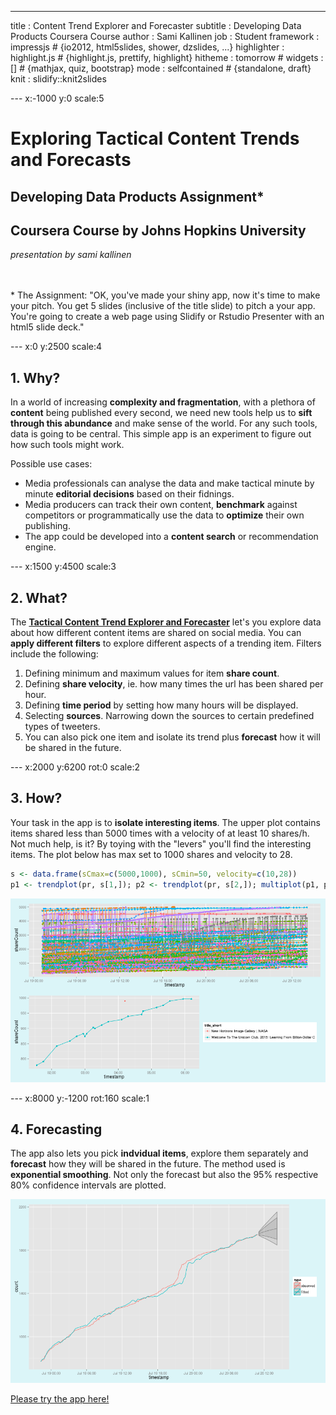 ---
title       : Content Trend Explorer and Forecaster
subtitle    : Developing Data Products Coursera Course
author      : Sami Kallinen
job         : Student
framework   : impressjs        # {io2012, html5slides, shower, dzslides, ...}
highlighter : highlight.js  # {highlight.js, prettify, highlight}
hitheme     : tomorrow      # 
widgets     : []            # {mathjax, quiz, bootstrap}
mode        : selfcontained # {standalone, draft}
knit        : slidify::knit2slides

--- x:-1000 y:0 scale:5


# Exploring Tactical Content Trends and Forecasts  
## Developing Data Products Assignment*  
## Coursera Course by Johns Hopkins University    

*presentation by sami kallinen*
</br>
</br>
</br>



<span class="footnote">* The Assignment:
"OK, you've made your shiny app, now it's time to make your pitch. You get 5 slides (inclusive of the title slide)  to pitch a your app. You're going to create a web page using Slidify or Rstudio Presenter with an html5 slide deck."
</span>


---  x:0 y:2500 scale:4
## 1. Why?  
        
In a world of increasing **complexity and fragmentation**, with a plethora of **content** being published every second, we need new tools help us to **sift through this abundance** and make sense of the world. For any such tools, data is going to be central. This simple app is an experiment to figure out how such tools might work.

Possible use cases:  
- Media professionals can analyse the data and make tactical minute by minute **editorial decisions** based on their fidnings.
- Media producers can track their own content, **benchmark** against competitors or programmatically use the data to **optimize** their own publishing.
- The app could be developed into a **content search** or recommendation engine.



--- x:1500 y:4500 scale:3

## 2. What?
        
The [**Tactical Content Trend Explorer and Forecaster**](http://sakal.li/shinyapp) let's you explore data about how different content items are shared on social media. You can **apply different filters** to explore different aspects of a trending item. Filters include the following:

1. Defining minimum and maximum values for item **share count**.
1. Defining **share velocity**, ie. how many times the url has been shared per hour.
1. Defining **time period** by setting how many hours will be displayed.
1. Selecting **sources**. Narrowing down the sources to certain predefined types of tweeters.
1. You can also pick one item and isolate its trend plus **forecast** how it will be shared in the future.

--- x:2000 y:6200 rot:0 scale:2

## 3. How?
        
Your task in the app is to **isolate interesting items**. The upper plot contains items shared less than 5000 times with a velocity of at least 10 shares/h. Not much help, is it? By toying with the "levers" you'll find the interesting items. The plot below has max set to 1000 shares and velocity to 28.





```r
s <- data.frame(sCmax=c(5000,1000), sCmin=50, velocity=c(10,28))
p1 <- trendplot(pr, s[1,]); p2 <- trendplot(pr, s[2,]); multiplot(p1, p2)
```

![plot of chunk unnamed-chunk-2](assets/fig/unnamed-chunk-2-1.png) 


--- x:8000 y:-1200 rot:160 scale:1

## 4. Forecasting
        
The app also lets you pick **indvidual items**, explore them separately and **forecast** how they will be shared in the future. The method used is **exponential smoothing**. Not only the forecast but also the 95% respective 80% confidence intervals are plotted.

![plot of chunk unnamed-chunk-3](assets/fig/unnamed-chunk-3-1.png) 


[Please try the app here!](http://sakal.li/shinyapp)

